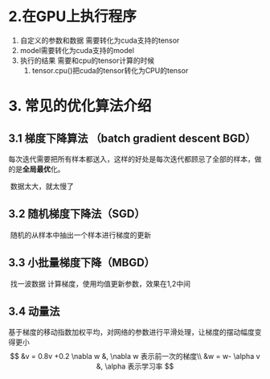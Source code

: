 # 2.在GPU上执行程序

1. 自定义的参数和数据 需要转化为cuda支持的tensor
2. model需要转化为cuda支持的model
3. 执行的结果 需要和cpu的tensor计算的时候
   1. tensor.cpu()把cuda的tensor转化为CPU的tensor

# 3. 常见的优化算法介绍

## 3.1 梯度下降算法 （batch gradient descent BGD）

​	每次迭代需要把所有样本都送入，这样的好处是每次迭代都顾忌了全部的样本，做的是**全局最优**化。

​	数据太大，就太慢了

## 3.2 随机梯度下降法（SGD）

​	随机的从样本中抽出一个样本进行梯度的更新

## 3.3 小批量梯度下降（MBGD）

​	找一波数据 计算梯度，使用均值更新参数，效果在1,2中间

## 3.4 动量法

​	基于梯度的移动指数加权平均，对网络的参数进行平滑处理，让梯度的摆动幅度变得更小
$$
&v = 0.8v +0.2 \nabla w &, \nabla w 表示前一次的梯度\\
&w = w- \alpha v &, \alpha 表示学习率
$$
